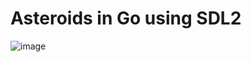 # Asteroids in Go using SDL2
![image](https://github.com/user-attachments/assets/53563843-b7bd-4602-8132-a704fa42f7dc)
